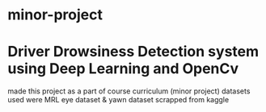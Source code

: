 # minor-project
# Driver Drowsiness Detection system using Deep Learning and OpenCv
made this project as a part of course curriculum (minor project)
datasets used were MRL eye dataset & yawn dataset scrapped from kaggle
